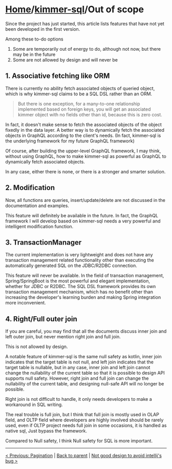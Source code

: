 # [Home](https://github.com/babyfish-ct/kimmer)/[kimmer-sql](./README.md)/Out of scope

Since the project has just started, this article lists features that have not yet been developed in the first version.

Among these to-do options

1. Some are temporarily out of energy to do, although not now, but there may be in the future
2. Some are not allowed by design and will never be

## 1. Associative fetching like ORM

There is currently no ability fetch associated objects of queried object, which is why kimmer-sql claims to be a SQL DSL rather than an ORM.

> But there is one exception, for a many-to-one relationship implemented based on foreign keys, you will get an associated kimmer object with no fields other than id, because this is zero cost.

In fact, it doesn't make sense to fetch the associated objects of the object fixedly in the data layer. A better way is to dynamically fetch the associated objects in GraphQL according to the client's needs. (In fact, kimmer-sql is the underlying framework for my future GraphQL framework)

Of course, after building the upper-level GraphQL framework, I may think, without using GraphQL, how to make kimmer-sql as powerful as GraphQL to dynamically fetch  associated objects.

In any case, either there is none, or there is a stronger and smarter solution.

## 2. Modification

Now, all functions are queries, insert/update/delete are not discussed in the documentation and examples.

This feature will definitely be available in the future. In fact, the GraphQL framework I will develop based on kimmer-sql needs a very powerful and intelligent modification function.

## 3. TransactionManager

The current implementation is very lightweight and does not have any transaction management related functionality other than executing the automatically generated SQL on the JDBC/R2DBC connection.

This feature will never be available. In the field of transaction management, Spring/SpringBoot is the most powerful and elegant implementation, whether for JDBC or R2DBC. The SQL DSL framework provides its own transaction management mechanism, which has no benefit other than increasing the developer's learning burden and making Spring integration more inconvenient.

## 4. Right/Full outer join

If you are careful, you may find that all the documents discuss inner join and left outer join, but never mention right join and full join.

This is not allowed by design.

A notable feature of kimmer-sql is the same null safety as kotlin, inner join indicates that the target table is not null, and left join indicates that the target table is nullable, but in any case, inner join and left join cannot change the nullability of the current table so that it is possible to design API supports null safety. However, right join and full join can change the nullability of the current table, and designing null-safe API will no longer be possible.

Right join is not difficult to handle, it only needs developers to make a workaround in SQL writing.

The real trouble is full join, but I think that full join is mostly used in OLAP field, and OLTP field where developers are highly involved should be rarely used, even if OLTP project needs full join in some occasions, it is handled as native sql, Just bypass the framework.

Compared to Null safety, I think Null safety for SQL is more important.

------------------

[< Previous: Pagination](./pagination.md) | [Back to parent](./README.md) | [Not good design to avoid intellij's bug >](./intellij-bug.md)
